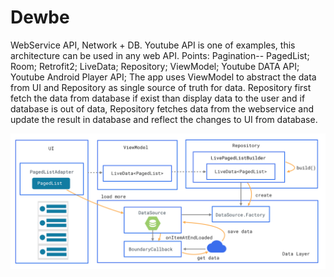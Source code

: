 # Dewbe
WebService API, Network + DB. 
Youtube API is one of examples, this architecture can be used in any web API.
Points:
      Pagination-- PagedList; 
      Room; 
      Retrofit2; 
      LiveData; 
      Repository; 
      ViewModel; 
      Youtube DATA API; 
      Youtube Android Player API;
The app uses ViewModel to abstract the data from UI and Repository as single source of truth for data. Repository first fetch the data from database if exist than display data to the user and if database is out of data, Repository fetches data from the webservice and update the result in database and reflect the changes to UI from database.

![](https://github.com/ed828a/Dewbe/blob/develop/architect_Net_DB.png)
